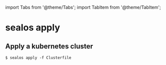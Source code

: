 import Tabs from '@theme/Tabs';
import TabItem from '@theme/TabItem';

# sealos apply

## Apply a kubernetes cluster

<Tabs groupId="imageNum">
  <TabItem value="single" label="Example" default>

```shell
$ sealos apply -f Clusterfile
```

  </TabItem>
</Tabs>